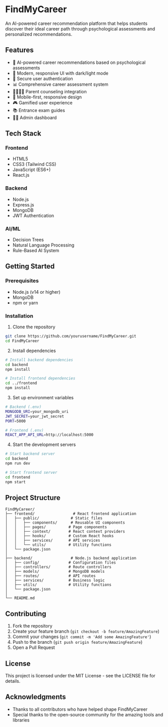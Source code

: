 # FindMyCareer

An AI-powered career recommendation platform that helps students discover their ideal career path through psychological assessments and personalized recommendations.

## Features

- 🤖 AI-powered career recommendations based on psychological assessments
- 🎨 Modern, responsive UI with dark/light mode
- 🔐 Secure user authentication
- 📊 Comprehensive career assessment system
- 👨‍👩‍👧‍👦 Parent counseling integration
- 📱 Mobile-first, responsive design
- 🎮 Gamified user experience
- 📚 Entrance exam guides
- 👨‍💼 Admin dashboard

## Tech Stack

### Frontend

- HTML5
- CSS3 (Tailwind CSS)
- JavaScript (ES6+)
- React.js

### Backend

- Node.js
- Express.js
- MongoDB
- JWT Authentication

### AI/ML

- Decision Trees
- Natural Language Processing
- Rule-Based AI System

## Getting Started

### Prerequisites

- Node.js (v14 or higher)
- MongoDB
- npm or yarn

### Installation

1. Clone the repository

```bash
git clone https://github.com/yourusername/FindMyCareer.git
cd FindMyCareer
```

2. Install dependencies

```bash
# Install backend dependencies
cd backend
npm install

# Install frontend dependencies
cd ../frontend
npm install
```

3. Set up environment variables

```bash
# Backend (.env)
MONGODB_URI=your_mongodb_uri
JWT_SECRET=your_jwt_secret
PORT=5000

# Frontend (.env)
REACT_APP_API_URL=http://localhost:5000
```

4. Start the development servers

```bash
# Start backend server
cd backend
npm run dev

# Start frontend server
cd frontend
npm start
```

## Project Structure

```
FindMyCareer/
├── frontend/                 # React frontend application
│   ├── public/              # Static files
│   │   ├── components/      # Reusable UI components
│   │   ├── pages/          # Page components
│   │   ├── context/        # React context providers
│   │   ├── hooks/          # Custom React hooks
│   │   ├── services/       # API services
│   │   └── utils/          # Utility functions
│   └── package.json
│
├── backend/                 # Node.js backend application
│   ├── config/             # Configuration files
│   ├── controllers/        # Route controllers
│   ├── models/             # MongoDB models
│   ├── routes/             # API routes
│   ├── services/           # Business logic
│   ├── utils/              # Utility functions
│   └── package.json
│
└── README.md
```

## Contributing

1. Fork the repository
2. Create your feature branch (`git checkout -b feature/AmazingFeature`)
3. Commit your changes (`git commit -m 'Add some AmazingFeature'`)
4. Push to the branch (`git push origin feature/AmazingFeature`)
5. Open a Pull Request

## License

This project is licensed under the MIT License - see the LICENSE file for details.

## Acknowledgments

- Thanks to all contributors who have helped shape FindMyCareer
- Special thanks to the open-source community for the amazing tools and libraries
